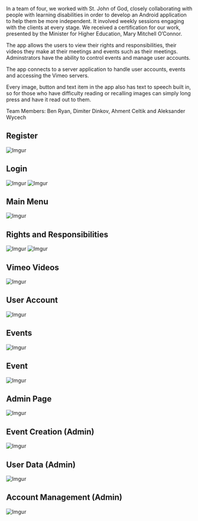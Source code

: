 In a team of four, we worked with St. John of God, closely collaborating with people with learning disabilities in order to develop an Android application to help them be more independent. It involved weekly sessions engaging with the clients at every stage. We received a certification for our work, presented by the Minister for Higher Education, Mary Mitchell O’Connor.

The app allows the users to view their rights and responsibilities, their videos they make at their meetings and events such as their meetings. Adminstrators have the ability to control events and manage user accounts. 

The app connects to a server application to handle user accounts, events and accessing the Vimeo servers.

Every image, button and text item in the app also has text to speech built in, so for those who have difficulty reading or recalling images can simply long press and have it read out to them.

Team Members: Ben Ryan, Dimiter Dinkov, Ahment Celtik and Aleksander Wycech

## Register
![Imgur](https://i.imgur.com/OlztrAm.png "Register")

## Login
![Imgur](https://i.imgur.com/ipoW1PM.png "Login")
![Imgur](https://i.imgur.com/EnYGu3H.png "Login")

## Main Menu
![Imgur](https://i.imgur.com/nH5s1Jc.png "Main Menu")

## Rights and Responsibilities
![Imgur](https://i.imgur.com/AiDXXqS.png "Rights")
![Imgur](https://i.imgur.com/XgSyhcQ.png "Sample Right")

## Vimeo Videos
![Imgur](https://i.imgur.com/DQoozXv.png "Videos")

## User Account
![Imgur](https://i.imgur.com/Hu5dYQV.png "Account")

## Events
![Imgur](https://i.imgur.com/Z4ffhzV.png "Calendar")

## Event
![Imgur](https://i.imgur.com/1uoHGqz.png "Calendar Item")

## Admin Page
![Imgur](https://i.imgur.com/nq62oMU.png "Admin")

## Event Creation (Admin)
![Imgur](https://i.imgur.com/iDqXgLY.png "Event Creation")

## User Data (Admin)
![Imgur](https://i.imgur.com/57FX2S5.png "User Data")

## Account Management (Admin)
![Imgur](https://i.imgur.com/gQq33IL.png "Manage Accounts")

